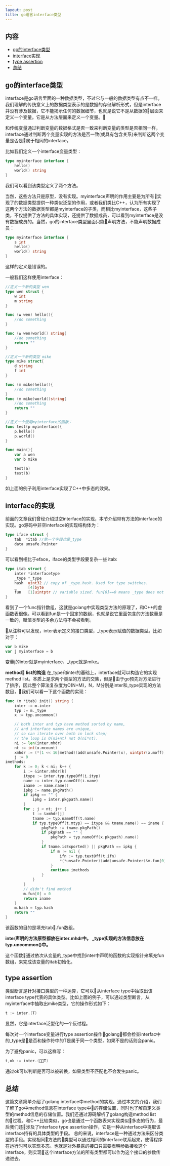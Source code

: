 ```yaml
---
layout: post
title: go语言interface类型
---
```


内容
-------

- [go的interface类型](#interface变量)
- [interface实现](#方法)
- [type assertion](#类型与实例)
- [总结](#总结)


go的interface类型
---------
interface是go语言里面的一种数据类型，不过它与一般的数据类型有点不一样。我们理解的传统意义上的数据类型表示的是数据的存储解析形式，但是interface并没有涉及数据，它不能揭示任何的数据细节，也就是说它不是从数据的层面来定义一个变量。它是从方法层面来定义一个变量。

和传统变量通过判断变量的数据格式是否一致来判断变量的类型是否相同一样，interface通过判断两个变量实现的方法是否一致(或具有包含关系)来判断这两个变量是否是属于相同的interface。

比如我们定义一个interface变量类型：

```go
type myinterface interface {
	hello()
	world() string
}
```
我们可以看到该类型定义了两个方法。

当然，这些方法只是原型，没有实现。myinterface声明的作用主要是为所有实现了的数据类型提供一种类似泛型的作用，或者我们类比C++，认为所有实现了这两个方法的数据类型都是myinterface的子类，而相比myinterface，这些子类，不仅提供了方法的具体实现，还提供了数据成员，可以看到myinterface是没有数据成员的。当然，go的interface类型里面只能声明方法，不能声明数据成员：
```go
type myinterface interface {
	s int
	hello()
	world() string
}
```
这样的定义是错误的。

一般我们这样使用interface：

```go
//定义一个新的类型 wen
type wen struct {
    w int
    m string
}

func (w wen) hello(){
    //do something
}

func (w wen)world() string{
    //do something
    return ""
}

//定义一个新的类型 mike
type mike struct{
    d string
    f int
}

func (m mike)hello(){
    //do something
}
func (m mike)world()string{
    //do something
    return ""
}

//定义一个使用myinterface的函数：
func test(p myinterface){
    p.hello()
    p.world()
}

func main(){
    var a wen
    var b mike

    test(a)
    test(b)
}
```
如上面的例子利用interface实现了C++中多态的效果。

interface的实现
---------
前面的文章我们曾经介绍过空interface的实现，本节介绍带有方法的interface的实现。go源码中非空interface的实现结构体为：
```go
type iface struct {
	tab  *itab //第一个字段也是_type
	data unsafe.Pointer
}
```
可以看到相比于eface，iface的类型字段要复杂一些 itab:
```go
type itab struct {
	inter *interfacetype
	_type *_type
	hash  uint32 // copy of _type.hash. Used for type switches.
	_     [4]byte
	fun   [1]uintptr // variable sized. fun[0]==0 means _type does not implement inter.
}
```
看到了一个func指针数组，这就是golang中实现类型方法的原理了，和C++的虚函数表很像。可以看到fun是一个固定的数组，也就是说它里面包含的方法数量是一致的，赋值类型的多余方法将不会被看到。

从注释可以发现，inter表示定义的接口类型，_type表示赋值的数据类型。比如对于：
```go
var b mike
var j myinterface = b
```
变量j的inter就是myinterface，_type就是mike。

**method list的构造**
在_type和inter的基础上，interface就可以构造它的实现method list。本质上是求两个类型的方法的交集，但是由于go预先对方法进行了排序，因此整个算法复杂度为O(N+M)，N，M分别是inter和_type实现的方法数目，我们可以看一下这个函数的实现：
```go
func (m *itab) init() string {
	inter := m.inter
	typ := m._type
	x := typ.uncommon()

	// both inter and typ have method sorted by name,
	// and interface names are unique,
	// so can iterate over both in lock step;
	// the loop is O(ni+nt) not O(ni*nt).
	ni := len(inter.mhdr)
	nt := int(x.mcount)
	xmhdr := (*[1 << 16]method)(add(unsafe.Pointer(x), uintptr(x.moff)))[:nt:nt]
	j := 0
imethods:
	for k := 0; k < ni; k++ {
		i := &inter.mhdr[k]
		itype := inter.typ.typeOff(i.ityp)
		name := inter.typ.nameOff(i.name)
		iname := name.name()
		ipkg := name.pkgPath()
		if ipkg == "" {
			ipkg = inter.pkgpath.name()
		}
		for ; j < nt; j++ {
			t := &xmhdr[j]
			tname := typ.nameOff(t.name)
			if typ.typeOff(t.mtyp) == itype && tname.name() == iname {
				pkgPath := tname.pkgPath()
				if pkgPath == "" {
					pkgPath = typ.nameOff(x.pkgpath).name()
				}
				if tname.isExported() || pkgPath == ipkg {
					if m != nil {
						ifn := typ.textOff(t.ifn)
						*(*unsafe.Pointer)(add(unsafe.Pointer(&m.fun[0]), uintptr(k)*sys.PtrSize)) = ifn
					}
					continue imethods
				}
			}
		}
		// didn't find method
		m.fun[0] = 0
		return iname
	}
	m.hash = typ.hash
	return ""
}
```
该函数的目的是填充itab.fun数组。

**inter声明的方法原型都放在inter.mhdr中。**
**_type实现的方法信息放在typ.uncommon()中。**

这个函数通过依次从变量的_type中找到inter中声明的函数的实现指针来填充fun数组，来完成该变量的itab初始化。


type assertion
---------
类型断言是针对接口类型的一种运算，它可以从interface type中抽取出该interface type代表的具体类型。比如上面的例子，可以通过类型断言，从myinterface中抽取出mike类型，它的操作形式如下：

```go
t := inter.(T)
```
显然，它是interface泛型化的一个反过程。

每次对一个interface变量进行type assertion操作golang都会检查interfac中的_type是是否和操作符中的T是属于同一个类型，如果不是的话则会panic。

为了避免panic，可以这样写：
```go
t,ok := inter.(T)
```
通过ok可以判断是否可以被转换，如果类型不匹配也不会发生panic。

总结
---------
这篇文章简单介绍了golang interface中method的实现。通过本文的介绍，我们了解了go中method信息在interface type中的存储位置，同时也了解自定义类型的method信息的存储位置。我们还通过源码解析了golang构造method list的过程。和C++比较类似，go也是通过一个函数表来实现类似多态的行为，最后我们还涉及了interface  type assertion操作，它是一种从interface中提取该interface持有的具体类型的手段。
总的来说，interface是一种通过方法来区分类型的手段。实现相同方法的类型可以通过相同的interface联系起来，使得程序在运行时可以实现多态。也就是对外暴露的接口只需要表明参数接收这个interface，则实现这个interface方法的所有类型都可以作为这个接口的参数传递进去。
